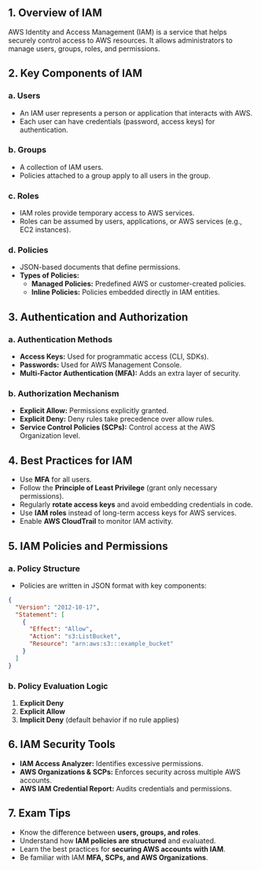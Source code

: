 ## **1. Overview of IAM**
AWS Identity and Access Management (IAM) is a service that helps securely control access to AWS resources. It allows administrators to manage users, groups, roles, and permissions.

## **2. Key Components of IAM**
### **a. Users**
- An IAM user represents a person or application that interacts with AWS.
- Each user can have credentials (password, access keys) for authentication.

### **b. Groups**
- A collection of IAM users.
- Policies attached to a group apply to all users in the group.

### **c. Roles**
- IAM roles provide temporary access to AWS services.
- Roles can be assumed by users, applications, or AWS services (e.g., EC2 instances).

### **d. Policies**
- JSON-based documents that define permissions.
- **Types of Policies:**
  - **Managed Policies:** Predefined AWS or customer-created policies.
  - **Inline Policies:** Policies embedded directly in IAM entities.

## **3. Authentication and Authorization**
### **a. Authentication Methods**
- **Access Keys:** Used for programmatic access (CLI, SDKs).
- **Passwords:** Used for AWS Management Console.
- **Multi-Factor Authentication (MFA):** Adds an extra layer of security.

### **b. Authorization Mechanism**
- **Explicit Allow:** Permissions explicitly granted.
- **Explicit Deny:** Deny rules take precedence over allow rules.
- **Service Control Policies (SCPs):** Control access at the AWS Organization level.

## **4. Best Practices for IAM**
- Use **MFA** for all users.
- Follow the **Principle of Least Privilege** (grant only necessary permissions).
- Regularly **rotate access keys** and avoid embedding credentials in code.
- Use **IAM roles** instead of long-term access keys for AWS services.
- Enable **AWS CloudTrail** to monitor IAM activity.

## **5. IAM Policies and Permissions**
### **a. Policy Structure**
- Policies are written in JSON format with key components:
```json
{
  "Version": "2012-10-17",
  "Statement": [
    {
      "Effect": "Allow",
      "Action": "s3:ListBucket",
      "Resource": "arn:aws:s3:::example_bucket"
    }
  ]
}
```
### **b. Policy Evaluation Logic**
1. **Explicit Deny**
2. **Explicit Allow**
3. **Implicit Deny** (default behavior if no rule applies)

## **6. IAM Security Tools**
- **IAM Access Analyzer:** Identifies excessive permissions.
- **AWS Organizations & SCPs:** Enforces security across multiple AWS accounts.
- **AWS IAM Credential Report:** Audits credentials and permissions.

## **7. Exam Tips**
- Know the difference between **users, groups, and roles**.
- Understand how **IAM policies are structured** and evaluated.
- Learn the best practices for **securing AWS accounts with IAM**.
- Be familiar with IAM **MFA, SCPs, and AWS Organizations**.
